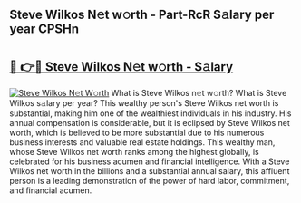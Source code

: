 ## Steve Wilkos N𝚎t w𝚘rth - Part-RcR S𝚊lary per year CPSHn

# <h2><a href="http://gc3lxj.nevu.top/?p=Steve+Wilkos">🔗 👉🔴 Steve Wilkos N𝚎t w𝚘rth - S𝚊lary</a></h2>

[![Steve Wilkos N𝚎t W𝚘rth](https://i.imgur.com/Oavwk0R.jpeg)](http://gc3lxj.nevu.top/?p=Steve+Wilkos)
What is Steve Wilkos n𝚎t w𝚘rth? What is Steve Wilkos s𝚊lary per year?
This wealthy person's Steve Wilkos net worth is substantial, making him one of the wealthiest individuals in his industry. His annual compensation is considerable, but it is eclipsed by Steve Wilkos net worth, which is believed to be more substantial due to his numerous business interests and valuable real estate holdings. This wealthy man, whose Steve Wilkos net worth ranks among the highest globally, is celebrated for his business acumen and financial intelligence. With a Steve Wilkos net worth in the billions and a substantial annual salary, this affluent person is a leading demonstration of the power of hard labor, commitment, and financial acumen.
